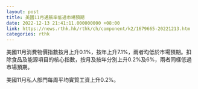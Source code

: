 ```yaml
---
layout: post
title: 美國11月通脹率低過市場預期
date: 2022-12-13 21:41:11.000000000 +08:00
link: https://news.rthk.hk/rthk/ch/component/k2/1679665-20221213.htm
categories: rthk
---
```


美國11月消費物價指數按月上升0.1%，按年上升7.1%，兩者均低於市場預期。扣除食品及能源項目的核心指數，按月及按年分別上升0.2%及6%，兩者同樣低過市場預期。

美國11月私人部門每周平均實質工資上升0.2%。
